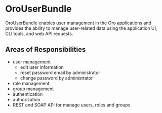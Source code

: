 # OroUserBundle

OroUserBundle enables user management in the Oro applications and provides the ability to manage user-related data using the application UI, CLI tools, and web API requests.

## Areas of Responsibilities

- user management
    - edit user information
    - reset password email by administrator
    - change password by administrator
- role management
- group management
- authentication
- authorization
- REST and SOAP API for manage users, roles and groups
